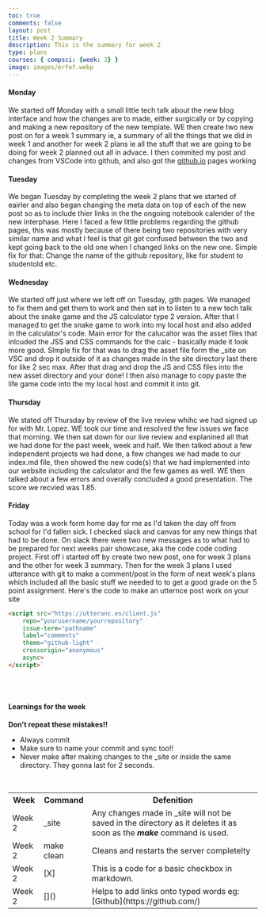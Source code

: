 ```yaml
---
toc: true
comments: false
layout: post
title: Week 2 Summary
description: This is the summary for week 2 
type: plans
courses: { compsci: {week: 2} }
image: images/erfef.webp
---
```


#### Monday
We started off Monday with a small little tech talk about the new blog interface and how the changes are to made, either surgically or by copying and making a new repository of the new template. WE then create two new post on for a week 1 summary ie, a summary of all the things that we did in week 1 and another for week 2 plans ie all the stuff that we are going to be doing for week 2 planned out all in advace. I then commited my post and changes from VSCode into github, and also got the [github.io](github.io) pages working

#### Tuesday
We began Tuesday by completing the week 2 plans that we started of eairler and also began changing the meta data on top of each of the new post so as to include thier links in the the ongoing notebook calender of the new interphase. Here I faced a few little problems regarding the github pages, this was mostly because of there being two repositories with very similar name and what I feel is that git got confused between the two and kept going back to the old one when I changed links on the new one.
Simple fix for that: Change the name of the github repository, like for student to studentold etc.

#### Wednesday
We started off just where we left off on Tuesday, gith pages. We managed to fix them and get them to work and then sat in to listen to a new tech talk about the snake game and the JS calculator type 2 version. After that I managed to get the snake game to work into my local host and also added in the calculator's code. Main error for the calucaltor was the asset files that inlcuded the JSS and CSS commands for the calc - basically made it look more good. SImple fix for that was to drag the asset file form the _site on VSC and drop it outside of it as changes made in the site directory last there for like 2 sec max. After that drag and drop the JS and CSS files into the new asset directory and your done! I then also manage to copy paste the life game code into the my local host and commit it into git.


#### Thursday
We stated off Thursday by review of the live review whihc we had signed up for with Mr. Lopez. WE took our time and resolved the few issues we face that morning. We then sat down for our live review and explanined all that we had done for the past week, week and half. We then talked about a few independent projects we had done, a few changes we had made to our index.md file, then showed the new code(s) that we had implemented into our website including the calculator and the few games as well. WE then talked about a few errors and overally concluded a good presentation. The score we recvied was 1.85.


#### Friday
Today was a work form home day for me as I'd taken the day off from school for I'd fallen sick. I checked slack and canvas for any new things that had to be done. On slack there were two new messages as to what had to be prepared for next weeks pair showcase, aka the code code coding project. First off i started off by create two new post, one for week 3 plans and the other for week 3 summary. Then for the week 3 plans I used utterance with git to make a comment/post in the form of next week's plans which included all the basic stuff we needed to to get a good grade on the 5 point assignment. Here's the code to make an utternce post work on your site

```html
<script src="https://utteranc.es/client.js"
    repo="yourusername/yourrepository"
    issue-term="pathname"
    label="comments"
    theme="github-light"
    crossorigin="anonymous"
    async>
</script>`
```





<br><br>

#### Learnings for the week

<table>
<tr>
<th>Week</th>
<th>Command</th>
<th>Defenition</th>
</tr>

<tr>
<td> Week 2</td>
<td> _site </td>
<td> Any changes made in _site will not be saved in the directory as it deletes it as soon as the <i><b>make</b></i> command is used.

<tr>
<td> Week 2</td>
<td> make clean </td>
<td> Cleans and restarts the server completelty </td>

<tr>
<td> Week 2 </td>
<td> [X] </td>
<td> This is a code for a basic checkbox in markdown. </td>

<tr>
<td> Week 2 </td>
<td> []() </td>
<td> Helps to add links onto typed words eg: [Github](https://github.com/)</td>







<b>Don't repeat these mistakes!!</b>
- Always commit
- Make sure to name your commit and sync too!!
- Never make after making changes to the _site or inside the same directory. They gonna last for 2 seconds.

<br>



